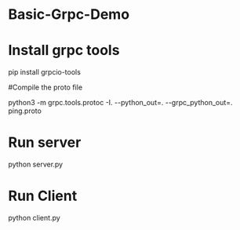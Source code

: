 # Basic-Grpc-Demo

# Install grpc tools

pip install grpcio-tools

#Compile the proto file

python3 -m grpc.tools.protoc -I. --python_out=. --grpc_python_out=. ping.proto 

# Run server
python server.py

# Run Client
python client.py
